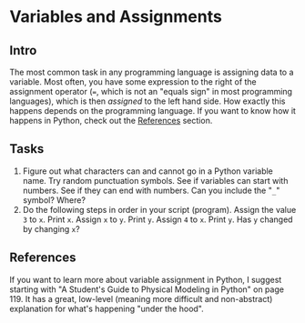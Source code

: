 # Variables and Assignments

## Intro
The most common task in any programming language is assigning data to a variable. Most often, you have some expression to the right of the assignment operator (`=`, which is not an "equals sign" in most programming languages), which is then *assigned* to the left hand side. How exactly this happens depends on the programming language. If you want to know how it happens in Python, check out the [References](#References) section.

## Tasks
1. Figure out what characters can and cannot go in a Python variable name. Try random punctuation symbols. See if variables can start with numbers. See if they can end with numbers. Can you include the "`_`" symbol? Where?
2. Do the following steps in order in your script (program). Assign the value `3` to `x`. Print `x`. Assign `x` to `y`. Print `y`. Assign `4` to `x`. Print `y`. Has `y` changed by changing `x`?

## References
If you want to learn more about variable assignment in Python, I suggest starting with "A Student's Guide to Physical Modeling in Python" on page 119. It has a great, low-level (meaning more difficult and non-abstract) explanation for what's happening "under the hood".